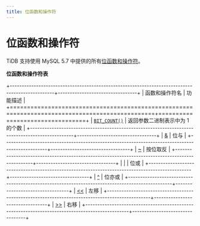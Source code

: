 ```yaml
---
title: 位函数和操作符
---
```


# 位函数和操作符

TiDB 支持使用 MySQL 5.7 中提供的所有[位函数和操作符](https://dev.mysql.com/doc/refman/5.7/en/bit-functions.html)。

**位函数和操作符表**

+------------------------------------------------------------------------------------------------+---------------------------------+
| 函数和操作符名                                                                                 | 功能描述                        |
+================================================================================================+=================================+
| [`BIT_COUNT()`](https://dev.mysql.com/doc/refman/5.7/en/bit-functions.html#function_bit-count) | 返回参数二进制表示中为 1 的个数 |
+------------------------------------------------------------------------------------------------+---------------------------------+
| [&](https://dev.mysql.com/doc/refman/5.7/en/bit-functions.html#operator_bitwise-and)           | 位与                            |
+------------------------------------------------------------------------------------------------+---------------------------------+
| [\~](https://dev.mysql.com/doc/refman/5.7/en/bit-functions.html#operator_bitwise-invert)       | 按位取反                        |
+------------------------------------------------------------------------------------------------+---------------------------------+
| [|](https://dev.mysql.com/doc/refman/5.7/en/bit-functions.html#operator_bitwise-or)            | 位或                            |
+------------------------------------------------------------------------------------------------+---------------------------------+
| [\^](https://dev.mysql.com/doc/refman/5.7/en/bit-functions.html#operator_bitwise-xor)          | 位亦或                          |
+------------------------------------------------------------------------------------------------+---------------------------------+
| [\<\<](https://dev.mysql.com/doc/refman/5.7/en/bit-functions.html#operator_left-shift)         | 左移                            |
+------------------------------------------------------------------------------------------------+---------------------------------+
| [\>\>](https://dev.mysql.com/doc/refman/5.7/en/bit-functions.html#operator_right-shift)        | 右移                            |
+------------------------------------------------------------------------------------------------+---------------------------------+

